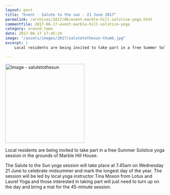```yaml
---
layout: post
title: "Event - Salute to the sun - 21 June 2017"
permalink: /archives/2017/06/event-marble-hill-solstice-yoga.html
commentfile: 2017-06-17-event-marble-hill-solstice-yoga
category: around_town
date: 2017-06-17 17:45:24
image: "/assets/images/2017/salutetothesun-thumb.jpg"
excerpt: |
    Local residents are being invited to take part in a free Summer Solstice yoga session in the grounds of Marble Hill House at 7.45am on Wednesday 21 June to celebrate midsummer and mark the longest day of the year.

---
```


<a href="/assets/images/2017/salutetothesun.jpg" title="Click for a larger image"><img src="/assets/images/2017/salutetothesun-thumb.jpg" width="250" alt="Image - salutetothesun"  class="photo right"/></a>

Local residents are being invited to take part in a free Summer Solstice yoga session in the grounds of Marble Hill House.

The Salute to the Sun yoga session will take place at 7.45am on Wednesday 21 June to celebrate midsummer and mark the longest day of the year. The session will be led by local yoga instructor Tina Moxon from Lotus and Laurel Yoga and those interested in taking part will just need to turn up on the day and bring a mat for the 45-minute session.
